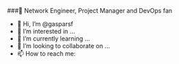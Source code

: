 ###👋 Network Engineer, Project Manager and DevOps fan

- 👋 Hi, I’m @gasparsf
- 👀 I’m interested in ...
- 🌱 I’m currently learning ...
- 💞️ I’m looking to collaborate on ...
- 📫 How to reach me: 

<!---
gasparsf/gasparsf is a ✨ special ✨ repository because its `README.md` (this file) appears on your GitHub profile.
You can click the Preview link to take a look at your changes.
--->
